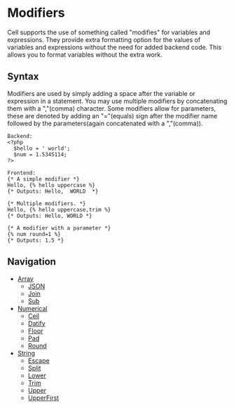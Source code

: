 Modifiers
===============
Cell supports the use of something called "modifies" for variables and expressions. They provide extra formatting
option for the values of variables and expressions without the need for added backend code. This allows you to
format variables without the extra work.

Syntax
-------------
Modifiers are used by simply adding a space after the variable or expression in a statement. You may use multiple
modifiers by concatenating them with a ","(comma) character. Some modifiers allow for parameters, these are denoted
by adding an "="(equals) sign after the modifier name followed by the parameters(again concatenated with a ","(comma)).

```
Backend:
<?php
  $hello = ' world';
  $num = 1.5345114;
?>

Frontend:
{* A simple modifier *}
Hello, {% hello uppercase %}
{* Outputs: Hello,  WORLD  *}

{* Multiple modifiers. *}
Hello, {% hello uppercase,trim %}
{* Outputs: Hello, WORLD *}

{* A modifier with a parameter *}
{% num round=1 %}
{* Outputs: 1.5 *}
```

Navigation
---------------
- [Array](Array/Array.md)
  - [JSON](Array/JSON.md)
  - [Join](Array/Join.md)
  - [Sub](Array/Sub.md)
- [Numerical](Numerical/Numerical.md)
  - [Ceil](Numerical/Ceil.md)
  - [Datify](Numerical/Datify.md)
  - [Floor](Numerical/Floor.md)
  - [Pad](Numerical/Pad.md)
  - [Round](Numerical/Round.md)
- [String](String/String.md)
  - [Escape](String/Escape.md)
  - [Split](String/Split.md)
  - [Lower](String/Lower.md)
  - [Trim](String/Trim.md)
  - [Upper](String/Upper.md)
  - [UpperFirst](String/UpperFirst.md)